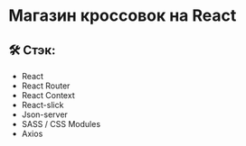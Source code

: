 # Магазин кроссовок на React

## 🛠 Стэк:

- React
- React Router
- React Context
- React-slick
- Json-server
- SASS / CSS Modules
- Axios
